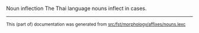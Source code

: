Noun inflection
The Thai language nouns inflect in cases.

* * *

<small>This (part of) documentation was generated from [src/fst/morphology/affixes/nouns.lexc](https://github.com/giellalt/lang-tha/blob/main/src/fst/morphology/affixes/nouns.lexc)</small>
